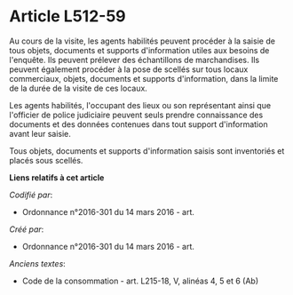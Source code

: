 # Article L512-59

Au cours de la visite, les agents habilités peuvent procéder à la saisie de tous objets, documents et supports d'information
utiles aux besoins de l'enquête. Ils peuvent prélever des échantillons de marchandises. Ils peuvent également procéder à la
pose de scellés sur tous locaux commerciaux, objets, documents et supports d'information, dans la limite de la durée de la
visite de ces locaux.

Les agents habilités, l'occupant des lieux ou son représentant ainsi que l'officier de police judiciaire peuvent seuls
prendre connaissance des documents et des données contenues dans tout support d'information avant leur saisie.

Tous objets, documents et supports d'information saisis sont inventoriés et placés sous scellés.

**Liens relatifs à cet article**

_Codifié par_:

  - Ordonnance n°2016-301 du 14 mars 2016 - art.

_Créé par_:

  - Ordonnance n°2016-301 du 14 mars 2016 - art.

_Anciens textes_:

  - Code de la consommation - art. L215-18, V, alinéas 4, 5 et 6 (Ab)
